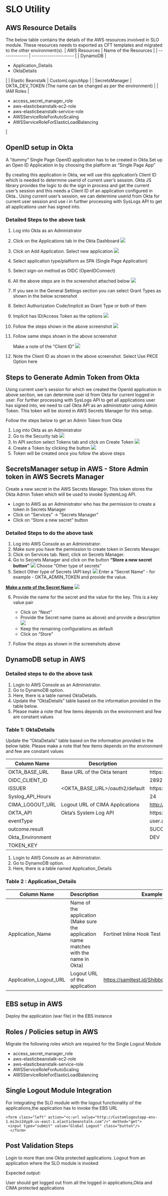 # SLO Utility

## AWS Resource Details
The below table contains the details of the AWS resources involved in SLO module.
These resources needs to exported as CFT templates and migrated to the other environment(s).
| AWS Resources | Name of the Resources |
| ------------- | --------------------- |
| DynamoDB      | <ul><li>Application_Details</li><li>OktaDetails</li></ul> |
| Elastic Beanstalk | CustomLogoutApp |
| SecretsManager | OKTA_DEV_TOKEN  (The name can be changed as per the environment) |
| IAM Roles | <ul><li>access_secret_manager_role</li><li>aws-elasticbeanstalk-ec2-role</li><li>aws-elasticbeanstalk-service-role</li><li>AWSServiceRoleForAutoScaling</li><li>AWSServiceRoleForElasticLoadBalancing</li></ul> |

## OpenID setup in Okta
A “dummy” Single Page OpenID application has to be created in Okta.Set up an Open ID Application in by choosing the platform as “Single Page App”

By creating this application in Okta, we will use this application’s Client ID which is needed to determine userid of current user’s session.
Okta JS library provides the logic to do the sign in process and get the current user’s session and this needs a Client ID of an application configured in Okta..
Using current user’s session, we can determine userid from Okta for current user session and use i in further processing with SysLogs API to get all applications user has signed into.

### Detailed Steps to the above task

1. Log into Okta as an Administrator
2. Click on the Applications tab in the Okta Dashboard
  ![](images/OktaDashboard.png)
3. Click on Add Application. Select new application
  ![](images/AddApp.png)
4. Select application type/platform as SPA (Single Page Application)
5. Select sign-on method as OIDC (OpenIDConnect)
6. All the above steps are in the screenshot attached below
   ![](images/AppIntegration.png)
7. If you see in the General Settings section you can select Grant Types as shown in the below screenshot
8. Select Authorization Code/Implicit as Grant Type or both of them
9. Implicit has ID/Access Token as the options
  ![](images/generalSettings.png)
10. Follow the steps shown in the above screenshot
  ![](images/screenshot.png)
11. Follow same steps shown in the above screenshot
    
    Make a note of the “Client ID”
    ![](images/Client_cred.png)
12. Note the Client ID as shown in the above screenshot. Select Use PKCE Option here

## Steps to Generate Admin Token from Okta

Using current user’s session for which we created the OpenId application in above section, we can determine user id from Okta for current logged in user.
For further processing with SysLogs API to get all applications user has signed into, we need to call Okta API as an administrator using Admin Token. This token will be stored in AWS Secrets Manager for this setup.

Follow the steps below to get an Admin Token from Okta
1. Log into Okta as an Administrator
2. Go to the Security tab
  ![](images/Security.png)
3. In API section select Tokens tab and click on Create Token
  ![](images/CreateToken.png)
4. Create a Token by clicking the button
  ![](images/CreateToken1.png)
5. Token will be created once you follow the above steps

## SecretsManager setup in AWS - Store Admin token in AWS Secrets Manager

Create a new secret in the AWS Secrets Manager. This token stores the Okta Admin Token which will be used to invoke SystemLog API.

  * Login to AWS as an Administrator who has the permission to create a token in Secrets Manager
  * Click on “Services” → “Secrets Manager”
  * Click on “Store a new secret” button

 ### Detailed Steps to do the above task
1. Log into AWS Console as an Administrator.
2. Make sure you have the permission to create token in Secrets Manager.
3. Click on Services tab. Next, click on Secrets Manager.
4. Go to Secrets Manager and click on the button **“Store a new secret button”**
  ![](images/AWSSM.png)
  Choose “Other type of secrets”
5. Select Other type of Secrets (API key)
  ![](images/APIKey.png)
  Enter a “Secret Name” - for example -  OKTA_ADMIN_TOKEN and provide the value.
  
  **<ins>Make a note of the Secret Name</ins>**
  ![](images/OktaAdminToken.png)
  
6. Provide the name for the secret and the value for the key. This is a key value pair
    - Click on “Next”
    - Provide the Secret name (same as above) and provide a description
      ![](images/SecretNam.png)
    - Keep the remaining configurations as default
    - Click on “Store”
    
7. Follow the steps as shown in the screenshots above


## DynamoDB setup in AWS

### Detailed steps to do the above task

1. Login to AWS Console as an Administrator.
2. Go to DynamoDB option.
3. Here, there is a table named OktaDetails.
4. Update the “OktaDetails” table based on the information provided in the table below.
5. Please make a note that few items depends on the environment and few are constant values

### Table 1: OktaDetails
Update the “OktaDetails” table based on the information provided in the below table.
Please make a note that few items depends on the environment and few are constant values

| Column Name | Description | Value |
| ----------- | ----------- | ----- |
| OKTA_BASE_URL | Base URL of the Okta tenant | https://{url} |
| OIDC_CLIENT_ID |  | 2892389392 |
| ISSUER | <OKTA_BASE_URL>/oauth2/default | https:// {url}/oauth2/default |
| Syslog_API_Hours |  | 24 |
| CIMA_LOGOUT_URL | Logout URL of CIMA Applications | http://login.xfinity.com/logout |
| OKTA_API | Okta’s System Log API | https:// {url}/api/v1/logs |
| eventType |  | user.authentication.sso |
| outcome.result| | SUCCESS |
| Okta_Environment|  | DEV |
| TOKEN_KEY | | |


1. Login to AWS Console as an Administrator.
2. Go to DynamoDB option.
3. Here, there is a table named Application_Details

### Table 2 : Application_Details

| Column Name | Description | Example |
| ----------- | ----------- | ------- |
| Application_Name | Name of the application (Make sure the application name matches with the name in Okta) | Fortinet Inline Hook Test |
| Application_Logout_URL | Logout URL of the application | https://samltest.id/Shibboleth.sso/Logout |


## EBS setup in AWS

Deploy the application (war file) in the EBS instance

## Roles / Policies setup in AWS

Migrate the following roles which are required for the Single Logout Module

* access_secret_manager_role 
*	aws-elasticbeanstalk-ec2-role
*	aws-elasticbeanstalk-service-role
*	AWSServiceRoleForAutoScaling
*	AWSServiceRoleForElasticLoadBalancing

## Single Logout Module Integration

For integrating the SLO module with the logout functionality of the applications,the application has to invoke the EBS URL 
~~~
<form class="left" action="<c:url value="http://Customlogoutapp-env-1.mi3xz2dyp9.us-east-1.elasticbeanstalk.com"/>" method="get">
 <input type="submit" value="Global Logout" class="button"/>
  </form>
 ~~~ 

## Post Validation Steps

Login to more than one Okta protected applications.
Logout from an application where the SLO module is invoked

Expected output:

User should get logged out from all the logged in applications,Okta and CIMA protected applications

